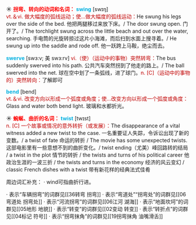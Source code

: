 ☀ <font color="red">**拐弯、转向的动词和名词：**</font>
<font color="sky blue">**swing**</font> [swɪŋ]  
<font color="#c00000">vt.＆vi. 做大幅度的弧线运动；使…做大幅度的弧线运动：</font>He swung his legs over the side of the bed. 他把两腿移过来放下床。/ The door swung open. 门开了。/ The torchlight swung across the little beach and out over the water, searching. 手电筒的光旋转掠过这片小海滩，而后扫到水面上搜寻着。/ He swung up into the saddle and rode off. 他一跃跨上马鞍，绝尘而去。
           
<font color="sky blue">**swerve**</font> [swɜ:v; 美 swɜ:rv]
<font color="#c00000">vi.（使）（运动中的事物）突然转弯：</font>The bus suddenly swerved into his path. 公共汽车突然拐到了他走的路上。/ The ball swerved into the net. 球在空中划了一条弧线，进了球门。<font color="#c00000">n. [C]（运动中的事物的）突然转向：</font>了解即可

<font color="sky blue">**bend**</font> [bend]  
<font color="#c00000">vt.＆vi. 改变方向以形成一个弧度或角度；使…改变方向以形成一个弧度或角度：</font>Glass and water both bend light. 玻璃和水都折光。

☀ <font color="red">**蜿蜒、曲折的名词：**</font>
<font color="sky blue">**twist**</font> [twɪst]  
<font color="#c00000">n. [C] 一个故事或情况的意外转折（或发展）：</font>The disappearance of a vital witness added a new twist to the case. 一名重要证人失踪，令诉讼出现了新的变数。/ a twist of fate 命运的转折 / The movie has some unexpected twists. 这部电影里有一些意想不到的曲折变化。/ twist ending（尤美）峰回路转的结局 / a twist in the plot 情节的转折 / the twists and turns of his political career 他政治生涯的一波三折 / the twists and turns in the economy 经济的风云变幻 / classic French dishes with a twist 带有新花样的经典法式佳肴
 
周边词汇补充：
· wind可指曲折行进。

· 表示“车辆拐弯”的词群见[[36转弯 拐弯]]
· 表示“弯道处”“拐弯处”的词群见[[06弯道处 拐弯处]]
· 表示“河流拐弯”的词群见[[06江河 湖海]]
· 表示“地面坎坷”的词群见[[05地形 地貌]]
· 表示“转变”的词群见[[02变动 转变]]
· 表示“转折点”的词群见[[04标记 符号]]
· 表示“拐弯抹角”的词群见[[19拐弯抹角 油嘴滑舌]]
